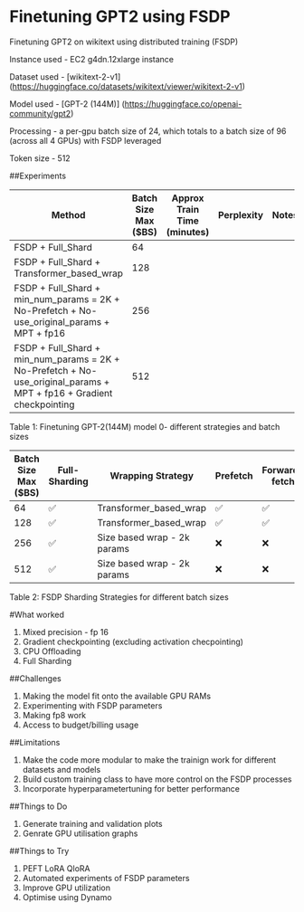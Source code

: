 # Finetuning GPT2 using FSDP
Finetuning GPT2 on wikitext using distributed training (FSDP)


Instance used - EC2 g4dn.12xlarge instance

Dataset used - [wikitext-2-v1] (https://huggingface.co/datasets/wikitext/viewer/wikitext-2-v1)

Model used - [GPT-2 (144M)] (https://huggingface.co/openai-community/gpt2)

Processing - a per-gpu batch size of 24, which totals to a batch size of 96 (across all 4 GPUs) with FSDP leveraged

Token size - 512 

##Experiments


| Method | Batch Size Max ($BS) | Approx Train Time (minutes) | Perplexity | Notes
| --- | --- | --- | --- | --- |
| FSDP + Full_Shard | 64 |  |  |  |
| FSDP + Full_Shard + Transformer_based_wrap | 128 |  |  |  |
| FSDP + Full_Shard + min_num_params = 2K + No-Prefetch + No-use_original_params + MPT + fp16 | 256 |  |  |  |
| FSDP + Full_Shard + min_num_params = 2K + No-Prefetch + No-use_original_params + MPT + fp16 + Gradient checkpointing  | 512 |  |  |  |

Table 1: Finetuning GPT-2(144M) model 0- different strategies and batch sizes

| Batch Size Max ($BS) | Full-Sharding | Wrapping Strategy | Prefetch | Forward-fetch | use_original_params | CPU-RAM Offloading+Efficient Loading | Mixed Precision Training
| --- | --- | --- | --- | --- | --- | --- | --- |
| 64 | ✅ | Transformer_based_wrap |✅  | ✅ | ✅ | ✅ |❌  |
| 128 | ✅ | Transformer_based_wrap | ✅ | ✅ | ✅ |✅  | ❌ |
| 256 | ✅ | Size based wrap - 2k params | ❌ | ❌ | ❌ | ✅ | ✅ |
| 512  | ✅ | Size based wrap - 2k params |  ❌| ❌ | ❌ | ✅ | ✅ |

Table 2: FSDP Sharding Strategies for different batch sizes

#What worked
1. Mixed precision - fp 16
2. Gradient checkpointing (excluding activation checpointing)
3. CPU Offloading
4. Full Sharding

##Challenges 
1. Making the model fit onto the available GPU RAMs
2. Experimenting with FSDP parameters
3. Making fp8 work
4. Access to budget/billing usage

##Limitations
1. Make the code more modular to make the trainign work for different datasets and models 
2. Build custom training class to have more control on the FSDP processes
3. Incorporate hyperparametertuning for better performance

##Things to Do
1. Generate training and validation plots
2. Genrate GPU utilisation graphs

##Things to Try
1. PEFT LoRA QloRA
2. Automated experiments of FSDP parameters
3. Improve GPU utilization
4. Optimise using Dynamo





